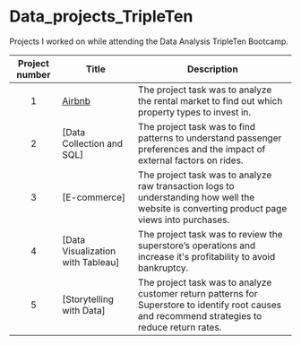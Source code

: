 # Data_projects_TripleTen
Projects I worked on while attending the Data Analysis TripleTen Bootcamp.


| Project number | Title | Description |
| :-----------: | ----------- |----------- |
| 1 | [Airbnb](01-Airbnb_Project/README.md)| The project task was to analyze the rental market to find out which property types to invest in. |
| 2 | [Data Collection and SQL] | The project task was to find patterns to understand passenger preferences and the impact of external factors on rides.|
| 3 | [E-commerce] | The project task was to analyze raw transaction logs to understanding how well the website is converting product page views into purchases. |
| 4 | [Data Visualization with Tableau] | The project task was to review the superstore’s operations and increase it's profitability to avoid bankruptcy. |
| 5 | [Storytelling with Data] | The project task was to analyze customer return patterns for Superstore to identify root causes and recommend strategies to reduce return rates. |
